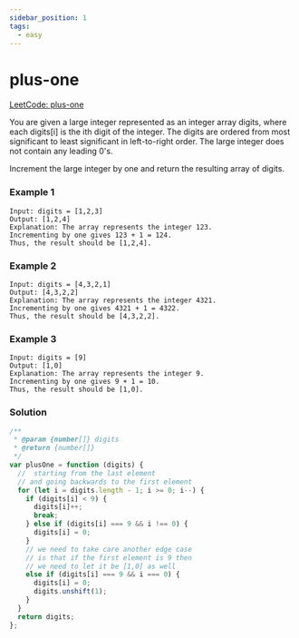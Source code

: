 ```yaml
---
sidebar_position: 1
tags:
  - easy
---
```


# plus-one

[LeetCode: plus-one ](https://leetcode.com/problems/plus-one)

You are given a large integer represented as an integer array digits, where each digits[i] is the ith digit of the integer. The digits are ordered from most significant to least significant in left-to-right order. The large integer does not contain any leading 0's.

Increment the large integer by one and return the resulting array of digits.

### Example 1

```
Input: digits = [1,2,3]
Output: [1,2,4]
Explanation: The array represents the integer 123.
Incrementing by one gives 123 + 1 = 124.
Thus, the result should be [1,2,4].

```

### Example 2

```
Input: digits = [4,3,2,1]
Output: [4,3,2,2]
Explanation: The array represents the integer 4321.
Incrementing by one gives 4321 + 1 = 4322.
Thus, the result should be [4,3,2,2].

```

### Example 3

```
Input: digits = [9]
Output: [1,0]
Explanation: The array represents the integer 9.
Incrementing by one gives 9 + 1 = 10.
Thus, the result should be [1,0].

```

### Solution

```jsx title="plus-one"
/**
 * @param {number[]} digits
 * @return {number[]}
 */
var plusOne = function (digits) {
  //  starting from the last element
  // and going backwards to the first element
  for (let i = digits.length - 1; i >= 0; i--) {
    if (digits[i] < 9) {
      digits[i]++;
      break;
    } else if (digits[i] === 9 && i !== 0) {
      digits[i] = 0;
    }
    // we need to take care another edge case
    // is that if the first element is 9 then
    // we need to let it be [1,0] as well
    else if (digits[i] === 9 && i === 0) {
      digits[i] = 0;
      digits.unshift(1);
    }
  }
  return digits;
};
```
